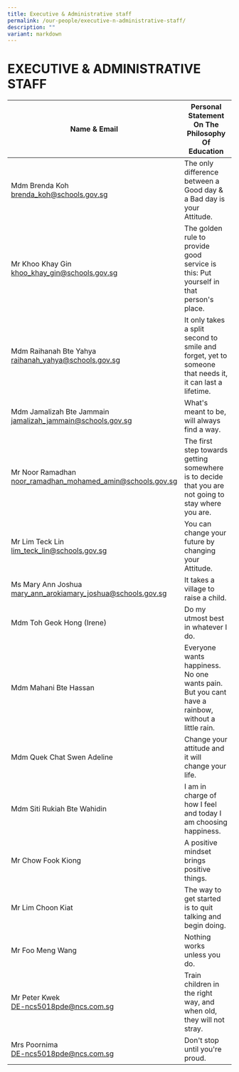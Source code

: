 ```yaml
---
title: Executive & Administrative staff
permalink: /our-people/executive-n-administrative-staff/
description: ""
variant: markdown
---
```

# **EXECUTIVE &amp; ADMINISTRATIVE STAFF**

| Name &amp; Email 	| Personal Statement On The Philosophy Of Education 	|
|---	|---	|
| Mdm Brenda Koh<br>[brenda_koh@schools.gov.sg](mailto:brenda_koh@schools.gov.sg) | The only difference between a Good day &amp; a Bad day is your Attitude. 	|
| Mr Khoo Khay Gin<br>[khoo_khay_gin@schools.gov.sg](mailto:khoo_khay_gin@schools.gov.sg) 	| The golden rule to provide good service is this: Put yourself in that person's place.  	|
| Mdm Raihanah Bte Yahya<br>[raihanah_yahya@schools.gov.sg](mailto:raihanah_yahya@schools.gov.sg) 	| It only takes a split second to smile and forget, yet to someone that needs it, it can last a lifetime. 	|
| Mdm Jamalizah Bte Jammain<br>[jamalizah_jammain@schools.gov.sg](mailto:jamalizah_jammain@schools.gov.sg) 	| What's meant to be, will always find a way. 	|
| Mr Noor Ramadhan<br>[noor_ramadhan_mohamed_amin@schools.gov.sg](mailto:noor_ramadhan_mohamed_amin@schools.gov.sg) 	| The first step towards getting somewhere is to decide that you are not going to stay where you are. 	|
| Mr Lim Teck Lin<br>[lim_teck_lin@schools.gov.sg](mailto:lim_teck_lin@schools.gov.sg) 	| You can change your future by changing your Attitude. 	|
| Ms Mary Ann Joshua<br>[mary_ann_arokiamary_joshua@schools.gov.sg](mailto:mary_ann_arokiamary_joshua@schools.gov.sg) 	| It takes a village to raise a child. 	|
| Mdm Toh Geok Hong (Irene) 	| Do my utmost best in whatever I do. 	|
| Mdm Mahani Bte Hassan 	| Everyone wants happiness. No one wants pain. But you cant have a rainbow, without a little rain. 	|
|  Mdm Quek Chat Swen Adeline 	|  Change your attitude and it will change your life. 	|
| Mdm Siti Rukiah Bte Wahidin 	| I am in charge of how I feel and today I am choosing happiness. 	|
|  Mr Chow Fook Kiong 	| A positive mindset brings positive things. 	|
|  Mr Lim Choon Kiat 	| The way to get started is to quit talking and begin doing.  	|
|  Mr Foo Meng Wang 	|  Nothing works unless you do. |
|  Mr Peter Kwek<br>[DE-ncs5018pde@ncs.com.sg](mailto:DE-ncs5018pde@ncs.com.sg) 	| Train children in the right way, and when old, they will not stray. |
|  Mrs Poornima<br>[DE-ncs5018pde@ncs.com.sg](mailto:DE-ncs5018pde@ncs.com.sg) 	|   Don't stop until you're proud.	|
